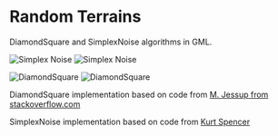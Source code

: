# Random Terrains

DiamondSquare and SimplexNoise algorithms in GML.

![Simplex Noise](https://i.imgur.com/hWQMC4Zl.png)
![Simplex Noise](https://i.imgur.com/LG2voJzl.png)

![DiamondSquare](https://i.imgur.com/28imMhcl.png)
![DiamondSquare](https://i.imgur.com/9Jbvorcl.png)

DiamondSquare implementation based on code from [M. Jessup from stackoverflow.com](https://stackoverflow.com/questions/2755750/diamond-square-algorithm)

SimplexNoise implementation based on code from [Kurt Spencer](https://gist.github.com/KdotJPG/b1270127455a94ac5d19)
